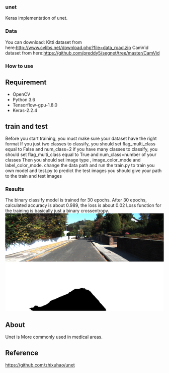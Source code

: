 ### unet
Keras implementation of unet.
### Data
You can download:
Kitti dataset from here:http://www.cvlibs.net/download.php?file=data_road.zip
CamVid dataset from here:https://github.com/preddy5/segnet/tree/master/CamVid
### How to use
## Requirement
- OpenCV
- Python 3.6
- Tensorflow-gpu-1.8.0
- Keras-2.2.4
## train and test
Before you start training, you must make sure your dataset have the right format
If you just two classes to  classify, you should set flag_multi_class equal to False and num_class=2
if you have many classes to classify, you should set flag_multi_class equal to True and num_class=number of your classes
Then you should set image type , image_color_mode and label_color_mode.
change the data path and run the train.py to train you own model and test.py to predict the test images
you should give your path to the train and test images 

### Results
The binary classify model is trained for 30 epochs.
After 30 epochs, calculated accuracy is about 0.989, the loss is about 0.02
Loss function for the training is basically just a binary crossentropy.
![image/test.png](image/test.png)
![image/test_predict.png](image/test_predict.png)


## About
Unet is More commonly used in medical areas.

## Reference
https://github.com/zhixuhao/unet


